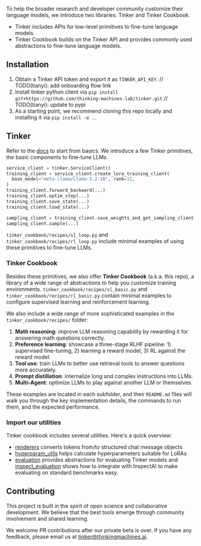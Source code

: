 To help the broader research and developer community customize their language models, we introduce two libraries: Tinker and Tinker Cookbook.
- Tinker includes APIs for low-level primitives to fine-tune language models.
- Tinker Cookbook builds on the Tinker API and provides commonly used abstractions to fine-tune language models.

## Installation

1. Obtain a Tinker API token and export it as `TINKER_API_KEY`. // TODO(tianyi): add onboarding flow link
2. Install tinker python client via `pip install git+https://github.com/thinking-machines-lab/tinker.git` // TODO(tianyi): update to pypi
3. As a starting point, we recommend cloning this repo locally and installing it via `pip install -e .`.

## Tinker

Refer to the [docs](https://tinker-docs.thinkingmachines.ai/training-sampling) to start from basics.
We introduce a few Tinker primitives, the basic components to fine-tune LLMs.

```python
service_client = tinker.ServiceClient()
training_client = service_client.create_lora_training_client(
  base_model="meta-llama/Llama-3.2-1B", rank=32,
)
training_client.forward_backward(...)
training_client.optim_step(...)
training_client.save_state(...)
training_client.load_state(...)

sampling_client = training_client.save_weights_and_get_sampling_client(name="my_model")
sampling_client.sample(...)
```

`tinker_cookbook/recipes/sl_loop.py` and `tinker_cookbook/recipes/rl_loop.py` include minimal examples of using these primitives to fine-tune LLMs.

### Tinker Cookbook

Besides these primitives, we also offer **Tinker Cookbook** (a.k.a. this repo), a library of a wide range of abstractions to help you customize training environments.
`tinker_cookbook/recipes/sl_basic.py` and `tinker_cookbook/recipes/rl_basic.py` contain minimal examples to configure supervised learning and reinforcement learning.

We also include a wide range of more sophisticated examples in the `tinker_cookbook/recipes/` folder:
1. **Math reasoning**: improve LLM reasoning capability by rewarding it for answering math questions correctly.
2. **Preference learning**: showcase a three-stage RLHF pipeline: 1) supervised fine-tuning, 2) learning a reward model, 3) RL against the reward model.
3. **Tool use**: train LLMs to better use retrieval tools to answer questions more accurately.
4. **Prompt distillation**: internalize long and complex instructions into LLMs.
5. **Multi-Agent**: optimize LLMs to play against another LLM or themselves.

These examples are located in each subfolder, and their `README.md` files will walk you through the key implementation details, the commands to run them, and the expected performance.

### Import our utilities

Tinker cookbook includes several utilities. Here's a quick overview:
- [renderers](tinker_cookbook/renderers.py) converts tokens from/to structured chat message objects
- [hyperparam_utils](tinker_cookbook/hyperparam_utils.py) helps calculate hyperparameters suitable for LoRAs
- [evaluation](tinker_cookbook/evaluators.py) provides abstractions for evaluating Tinker models and [inspect_evaluation](tinker_cookbook/inspect_evaluators.py) shows how to integrate with InspectAI to make evaluating on standard benchmarks easy.

## Contributing

This project is built in the spirit of open science and collaborative development. We believe that the best tools emerge through community involvement and shared learning.

We welcome PR contributions after our private beta is over. If you have any feedback, please email us at tinker@thinkingmachines.ai.
